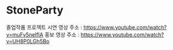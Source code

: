 # StoneParty
졸업작품 프로젝트
시연 영상 주소 : https://www.youtube.com/watch?v=muFv5nelfIA
홍보 영상 주소 : https://www.youtube.com/watch?v=UH8P0LGh5Bo
